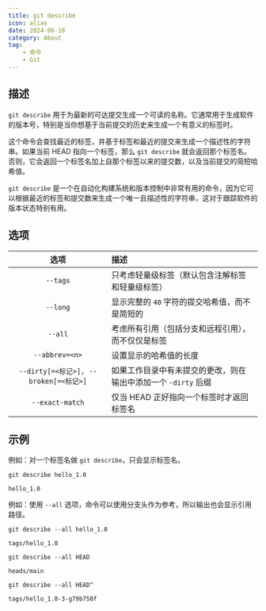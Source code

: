 ```yaml
---
title: git describe
icon: alias
date: 2024-06-18
category: About
tag:
    - 命令
    - Git
---
```


## 描述

`git describe` 用于为最新的可达提交生成一个可读的名称。它通常用于生成软件的版本号，特别是当你想基于当前提交的历史来生成一个有意义的标签时。

这个命令会查找最近的标签，并基于标签和最近的提交来生成一个描述性的字符串。如果当前 HEAD 指向一个标签，那么 `git describe` 就会返回那个标签名。否则，它会返回一个标签名加上自那个标签以来的提交数，以及当前提交的简短哈希值。

`git describe` 是一个在自动化构建系统和版本控制中非常有用的命令，因为它可以根据最近的标签和提交数来生成一个唯一且描述性的字符串，这对于跟踪软件的版本状态特别有用。

## 选项

|  选项  |  描述  |
|  :----:  |  :----  |
|  `--tags`  |  只考虑轻量级标签（默认包含注解标签和轻量级标签）  |
|  `--long`  |  显示完整的 `40` 字符的提交哈希值，而不是简短的  |
|  `--all`  |  考虑所有引用（包括分支和远程引用），而不仅仅是标签  |
|  `--abbrev=<n>`  |  设置显示的哈希值的长度  |
|  `--dirty[=<标记>], --broken[=<标记>]`  |  如果工作目录中有未提交的更改，则在输出中添加一个 `-dirty` 后缀  |
|  `--exact-match`  |  仅当 HEAD 正好指向一个标签时才返回标签名  |

## 示例

例如：对一个标签名做 `git describe`，只会显示标签名。

```shell
git describe hello_1.0

hello_1.0
```

例如：使用 `--all` 选项，命令可以使用分支头作为参考，所以输出也会显示引用路径。

```shell
git describe --all hello_1.0

tags/hello_1.0
```

```shell
git describe --all HEAD

heads/main
```

```shell
git describe --all HEAD^

tags/hello_1.0-3-g79b758f
```
